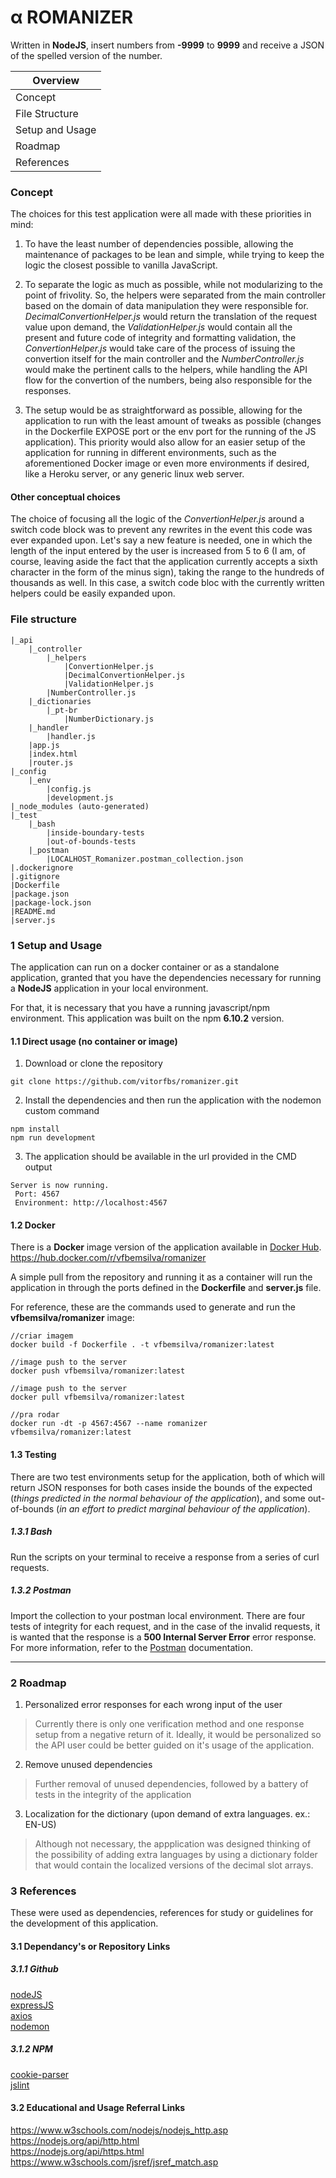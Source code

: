 # &alpha; ROMANIZER

Written in **NodeJS**, insert numbers from **-9999** to **9999** and receive a JSON of the spelled version of the number.

| Overview  |
| ------------- |
| Concept |
| File Structure|
| Setup and Usage|
| Roadmap|
| References|

### Concept

The choices for this test application were all made with these priorities in mind: 

1. To have the least number of dependencies possible, allowing the maintenance of packages to be lean and simple, while trying to keep the logic the closest possible to vanilla JavaScript.

2. To separate the logic as much as possible, while not modularizing to the point of frivolity. So, the helpers were separated from the main controller based on the domain of data manipulation they were responsible for. *DecimalConvertionHelper.js* would return the translation of the request value upon demand, the *ValidationHelper.js* would contain all the present and future code of integrity and formatting validation, the *ConvertionHelper.js* would take care of the process of issuing the convertion itself for the main controller and the *NumberController.js* would make the pertinent calls to the helpers, while handling the API flow for the convertion of the numbers, being also responsible for the responses.

3. The setup would be as straightforward as possible, allowing for the application to run with the least amount of tweaks as possible (changes in the Dockerfile EXPOSE port or the env port for the running of the JS application). This priority would also allow for an easier setup of the application for running in different environments, such as the aforementioned Docker image or even more environments if desired, like a Heroku server, or any generic linux web server.


#### Other conceptual choices

The choice of focusing all the logic of the *ConvertionHelper.js* around a switch code block was to prevent any rewrites in the event this code was ever expanded upon. Let's say a new feature is needed, one in which the length of the input entered by the user is increased from 5 to 6 (I am, of course, leaving aside the fact that the application currently accepts a sixth character in the form of the minus sign), taking the range to the hundreds of thousands as well. In this case, a switch code bloc with the currently written helpers could be easily expanded upon.   


### File structure
```
|_api
	|_controller
    	|_helpers
        	|ConvertionHelper.js
            |DecimalConvertionHelper.js
            |ValidationHelper.js
        |NumberController.js
    |_dictionaries
    	|_pt-br
        	|NumberDictionary.js
    |_handler
    	|handler.js
    |app.js
    |index.html
    |router.js
|_config
	|_env
    	|config.js
        |development.js
|_node_modules (auto-generated)
|_test
	|_bash
    	|inside-boundary-tests
        |out-of-bounds-tests
    |_postman
    	|LOCALHOST_Romanizer.postman_collection.json
|.dockerignore
|.gitignore
|Dockerfile
|package.json
|package-lock.json
|README.md
|server.js
```

### 1 Setup and Usage

The application can run on a docker container or as a standalone application, granted that you have the dependencies necessary for running a **NodeJS** application in your local environment.  

For that, it is necessary that you have a running javascript/npm environment. This application was built on the npm **6.10.2** version.

#### 1.1 Direct usage (no container or image)

1. Download or clone the repository

```
git clone https://github.com/vitorfbs/romanizer.git
```
2. Install the dependencies and then run the application with the nodemon custom command
```
npm install
npm run development
```
3. The application should be available in the url provided in the CMD output
```
Server is now running. 
 Port: 4567 
 Environment: http://localhost:4567
```

#### 1.2 Docker
There is a **Docker** image version of the application available in [Docker Hub](https://hub.docker.com/r/vfbemsilva/romanizer).
<br/>
<a href="https://hub.docker.com/r/vfbemsilva/romanizer">https://hub.docker.com/r/vfbemsilva/romanizer</a>

A simple pull from the repository and running it as a container will run the application in through the ports defined in the **Dockerfile** and **server.js** file.

For reference, these are the commands used to generate and run the **vfbemsilva/romanizer** image:
```
//criar imagem
docker build -f Dockerfile . -t vfbemsilva/romanizer:latest

//image push to the server
docker push vfbemsilva/romanizer:latest

//image push to the server
docker pull vfbemsilva/romanizer:latest

//pra rodar
docker run -dt -p 4567:4567 --name romanizer vfbemsilva/romanizer:latest
```


#### 1.3 Testing

There are two test environments setup for the application, both of which will return JSON responses for both cases inside the bounds of the expected (*things predicted in the normal behaviour of the application*), and some out-of-bounds (*in an effort to predict marginal behaviour of the application*).

##### 1.3.1 Bash

Run the scripts on your terminal to receive a response from a series of curl requests.

##### 1.3.2 Postman

Import the collection to your postman local environment. There are four tests of integrity for each request, and in the case of the invalid requests, it is wanted that the response is a **500 Internal Server Error** error response.
For more information, refer to the [Postman](https://learning.getpostman.com/docs/postman/api_documentation/intro_to_api_documentation/) documentation.

---

### 2 Roadmap

1. Personalized error responses for each wrong input of the user
>Currently there is only one verification method and one response setup from a negative return of it. Ideally, it would be personalized so the API user could be better guided on it's usage of the application.
2. Remove unused dependencies
>Further removal of unused dependencies, followed by a battery of tests in the integrity of the application
3. Localization for the dictionary (upon demand of extra languages. ex.: EN-US)
>Although not necessary, the appplication was designed thinking of the possibility of adding extra languages by using a dictionary folder that would contain the localized versions of the decimal slot arrays.


### 3 References

These were used as dependencies, references for study or guidelines for the development of this application.

#### 3.1 Dependancy's or Repository Links

##### 3.1.1 Github

[nodeJS](https://github.com/nodejs/node) <br/>
[expressJS](https://github.com/expressjs/express) <br/>
[axios](https://github.com/axios/axios) <br/>
[nodemon](https://github.com/remy/nodemon) <br/>

##### 3.1.2 NPM

[cookie-parser](https://www.npmjs.com/package/cookie-parser) <br />
[jslint](https://www.npmjs.com/package/jslint) <br/>

#### 3.2 Educational and Usage Referral Links

https://www.w3schools.com/nodejs/nodejs_http.asp <br/>
https://nodejs.org/api/http.html <br/>
https://nodejs.org/api/https.html <br/>
https://www.w3schools.com/jsref/jsref_match.asp <br />

